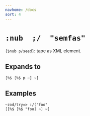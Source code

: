 ```yaml
---
navhome: /docs
sort: 4
---
```


# `:nub  ;/  "semfas"`

`{$nub p/seed}`: tape as XML element.

## Expands to

```
[%$ [%$ p ~] ~]
```

## Examples
```
~zod/try=> :/("foo"
[[%$ [%$ "foo] ~] ~]
```
